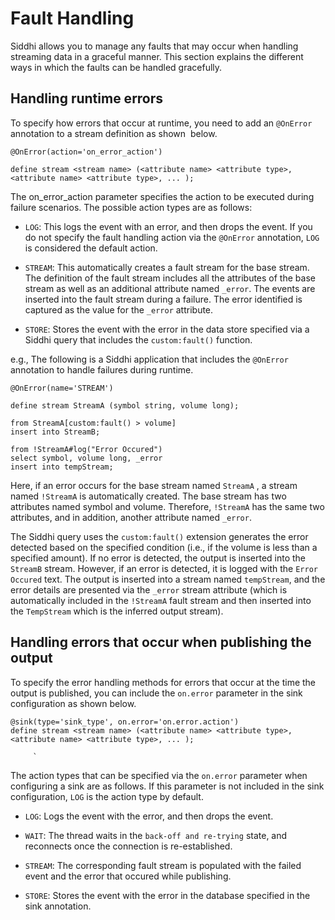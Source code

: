 # Fault Handling

Siddhi allows you to manage any faults that may occur when handling
streaming data in a graceful manner. This section explains the different
ways in which the faults can be handled gracefully.

## Handling runtime errors

To specify how errors that occur at runtime, you need to add an
`@OnError` annotation to a stream definition as shown 
below.

`@OnError(action='on_error_action')`

`define stream <stream name> (<attribute name> <attribute type>, <attribute name> <attribute type>, ... );`

The on\_error\_action parameter specifies the action to be executed during failure scenarios. The possible action types are as follows:

- `LOG`: This logs the event with an error, and then drops the event. If you do not specify the fault handling action via the `@OnError` annotation, `LOG` is considered the default action.

- `STREAM`: This automatically creates a fault stream for the base stream. The definition of the fault stream includes all the attributes of the base stream as well as an additional attribute named `_error`. The events are inserted into the fault stream during a failure. The error identified is captured as the value for the `_error` attribute.

- `STORE`: Stores the event with the error in the data store specified via a Siddhi query that includes the `custom:fault()` function.

e.g., The following is a Siddhi application that includes the `@OnError` annotation to handle failures during runtime.

```
@OnError(name='STREAM')

define stream StreamA (symbol string, volume long);

from StreamA[custom:fault() > volume]
insert into StreamB;

from !StreamA#log("Error Occured")
select symbol, volume long, _error
insert into tempStream;
```


Here, if an error occurs for the base stream named `StreamA` , a stream named `!StreamA` is automatically created. The base stream has two attributes named symbol and volume. Therefore, `!StreamA` has the same two attributes, and in addition, another attribute named `_error`.

The Siddhi query uses the `custom:fault()` extension generates the error detected based on the specified condition (i.e., if the volume is less than a specified amount). If no error is detected, the output is inserted into the `StreamB` stream. However, if an error is detected, it is logged with the `Error Occured` text. The output is inserted into a stream named `tempStream`, and the error details are presented via the `_error` stream attribute (which is automatically included in the `!StreamA` fault stream and then inserted into the `TempStream` which is the inferred output stream).

## Handling errors that occur when publishing the output

To specify the error handling methods for errors that occur at the time the output is published, you can include the `on.error` parameter in the sink configuration as shown below.

```
@sink(type='sink_type', on.error='on.error.action')
define stream <stream name> (<attribute name> <attribute type>, <attribute name> <attribute type>, ... );
```
         `
The action types that can be specified via the `on.error` parameter when configuring a sink are as follows. If this parameter is not included in the sink configuration, `LOG` is the action type by default.

- `LOG`: Logs the event with the error, and then drops the event.

- `WAIT`: The thread waits in the `back-off and re-trying` state, and reconnects once the connection is re-established.

- `STREAM`: The corresponding fault stream is populated with the failed event and the error that occured while publishing.

- `STORE`: Stores the event with the error in the database specified in the sink annotation.

